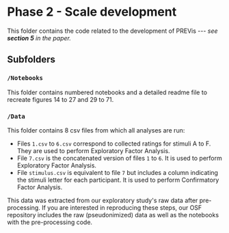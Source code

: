 # Phase 2 - Scale development

This folder contains the code related to the development of PREVis --- *see **section 5** in the paper.*

## Subfolders

### ```/Notebooks```
This folder contains numbered notebooks and a detailed readme file to recreate figures 14 to 27 and 29 to 71.

### ```/Data```
This folder contains 8 csv files from which all analyses are run:
- Files ```1.csv``` to ```6.csv``` correspond to collected ratings for stimuli A to F. They are used to perform Exploratory Factor Analysis.
- File ```7.csv``` is the concatenated version of files ```1``` to ```6```. It is used to perform Exploratory Factor Analysis.
- File ```stimulus.csv``` is equivalent to file ```7``` but includes a column indicating the stimuli letter for each participant. It is used to perform Confirmatory Factor Analysis.

This data was extracted from our exploratory study's raw data after pre-processing. If you are interested in reproducing these steps, our OSF repository includes the raw (pseudonimized) data as well as the notebooks with the pre-processing code.